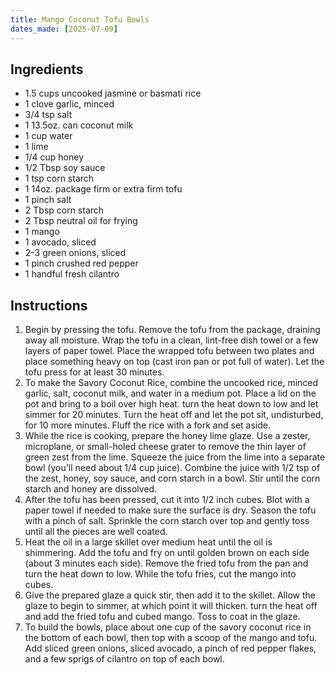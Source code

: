 ```yaml
---
title: Mango Coconut Tofu Bowls
dates_made: [2025-07-09]
---
```


## Ingredients

- 1.5 cups uncooked jasmine or basmati rice
- 1 clove garlic, minced
- 3/4 tsp salt
- 1 13.5oz. can coconut milk
- 1 cup water
- 1 lime
- 1/4 cup honey
- 1/2 Tbsp soy sauce
- 1 tsp corn starch
- 1 14oz. package firm or extra firm tofu
- 1 pinch salt
- 2 Tbsp corn starch
- 2 Tbsp neutral oil for frying
- 1 mango
- 1 avocado, sliced
- 2-3 green onions, sliced
- 1 pinch crushed red pepper
- 1 handful fresh cilantro

## Instructions

1. Begin by pressing the tofu. Remove the tofu from the package, draining away all moisture. Wrap the tofu in a clean, lint-free dish towel or a few layers of paper towel. Place the wrapped tofu between two plates and place something heavy on top (cast iron pan or pot full of water). Let the tofu press for at least 30 minutes.
2. To make the Savory Coconut Rice, combine the uncooked rice, minced garlic, salt, coconut milk, and water in a medium pot. Place a lid on the pot and bring to a boil over high heat. turn the heat down to low and let simmer for 20 minutes. Turn the heat off and let the pot sit, undisturbed, for 10 more minutes. Fluff the rice with a fork and set aside.
3. While the rice is cooking, prepare the honey lime glaze. Use a zester, microplane, or small-holed cheese grater to remove the thin layer of green zest from the lime. Squeeze the juice from the lime into a separate bowl (you'll need about 1/4 cup juice). Combine the juice with 1/2 tsp of the zest, honey, soy sauce, and corn starch in a bowl. Stir until the corn starch and honey are dissolved.
4. After the tofu has been pressed, cut it into 1/2 inch cubes. Blot with a paper towel if needed to make sure the surface is dry. Season the tofu with a pinch of salt. Sprinkle the corn starch over top and gently toss until all the pieces are well coated.
5. Heat the oil in a large skillet over medium heat until the oil is shimmering. Add the tofu and fry on until golden brown on each side (about 3 minutes each side). Remove the fried tofu from the pan and turn the heat down to low. While the tofu fries, cut the mango into cubes.
6. Give the prepared glaze a quick stir, then add it to the skillet. Allow the glaze to begin to simmer, at which point it will thicken. turn the heat off and add the fried tofu and cubed mango. Toss to coat in the glaze.
7. To build the bowls, place about one cup of the savory coconut rice in the bottom of each bowl, then top with a scoop of the mango and tofu. Add sliced green onions, sliced avocado, a pinch of red pepper flakes, and a few sprigs of cilantro on top of each bowl.

